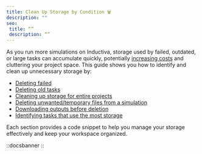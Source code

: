 ```yaml
---
title: Clean Up Storage by Condition 🗑️
description: ""
seo:
 title: “”
 description: “”
---
```


As you run more simulations on Inductiva, storage used by failed, outdated, or large tasks can accumulate quickly, potentially [increasing costs](basics/how-much-does-it-cost) and cluttering your project space. This guide shows you how to identify and clean up unnecessary storage by:

* [Deleting failed](sections/delete-failed-tasks)
* [Deleting old tasks](sections/delete-old-tasks)
* [Cleaning up storage for entire projects](sections/delete-project-tasks)
* [Deleting unwanted/temporary files from a simulation](sections/delete-unwanted-files)
* [Downloading outputs before deletion](sections/download-and-delete)
* [Identifying tasks that use the most storage](sections/find-large-tasks)

Each section provides a code snippet to help you manage your storage effectively and keep your workspace organized.

::docsbanner
::

